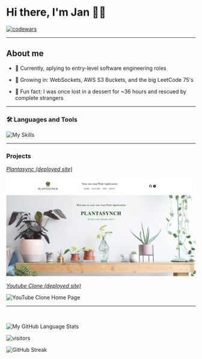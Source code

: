 # Hi there, I'm Jan 👋🏽
<!--
**JC-MT/JC-MT** is a ✨ _special_ ✨ repository because its `README.md` (this file) appears on your GitHub profile. -->
[![codewars](https://www.codewars.com/users/JC-MT/badges/small)](https://www.codewars.com/users/JC-MT)

---

## About me

- 📍 Currently, aplying to entry-level software engineering roles

- 🌱 Growing in: WebSockets, AWS S3 Buckets, and the big LeetCode 75's

- 🥲 Fun fact: I was once lost in a dessert for ~36 hours and rescued by complete strangers

---

### 🛠 Languages and Tools

![My Skills](https://skillicons.dev/icons?i=html,css,js,ts,react,nodejs,express,postgres,tailwind,git,netlify,heroku,firebase,vscode)

---

### Projects

<!-- .projects {
    display: flex;
    flex-direction: row;
    gap: 2rem;
}
.home:hover {
    opacity: .9;
    cursor: pointer;
}
.home {
    height: 85%;
    width: 100%;
} -->
[_Plantasync (deployed site)_](https://plantasync.netlify.app/)

<img alt='Plantasync Welcome Page' width='600' src='https://github.com/JC-MT/Plantasynch/blob/main/front-end/public/asset/WelcomePage.png?raw=true' />

<br>

[_Youtube Clone (deployed site)_](https://9tube.netlify.app/)

<img alt='YouTube Clone Home Page' width='600' src='https://user-images.githubusercontent.com/794551/174869076-44044157-e8b5-4f71-a315-5e7e958c6b7d.png'/>

---

<br>

![My GitHub Language Stats](https://github-readme-stats.vercel.app/api/top-langs/?username=JC-MT&langs_count=5&theme=tokyonight&layout=compact)

![visitors](https://github-readme-stats.vercel.app/api?username=JC-MT&show_icons=true&hide_border=true&include_all_commits=true&theme=tokyonight)

![GitHub Streak](https://github-readme-streak-stats.herokuapp.com/?user=JC-MT&theme=tokyonight)
